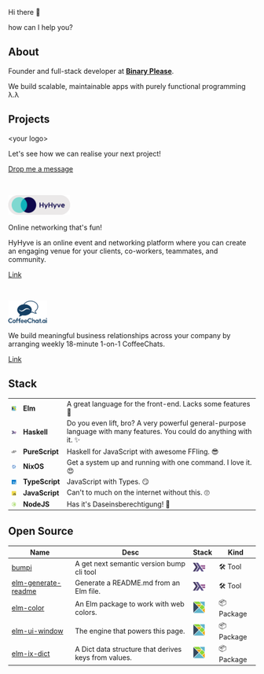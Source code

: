 Hi there 👋

how can I help you?


## About

Founder and full-stack developer at [**Binary Please**](https://binaryplease.com/).

We build scalable, maintainable apps with purely functional programming λ.λ

## Projects

\<your logo\>

Let's see how we can realise your next project!

[Drop me a message](https://www.linkedin.com/in/enricoscherlies/)

<br/>

[<img src="images/hyhyve.svg" height="40px">][hyhyve]

<!-- <img src="https://raw.githubusercontent.com/devicons/devicon/master/icons/elm/elm-original.svg" width="25px">
<img src="https://raw.githubusercontent.com/devicons/devicon/master/icons/typescript/typescript-original.svg" width="25px">
<img src="https://raw.githubusercontent.com/devicons/devicon/master/icons/nodejs/nodejs-original.svg" width="25px">
<img src="https://raw.githubusercontent.com/devicons/devicon/master/icons/nixos/nixos-original.svg" width="25px"> -->

Online networking that's fun!

HyHyve is an online event and networking platform where you can create an engaging venue for your clients, co-workers, teammates, and community.



[Link][hyhyve]

<br/>

[<picture><source media="(prefers-color-scheme: light)" srcset="images/coffee_chat_ai_logo_full_dark.07f5b22.svg"><source media="(prefers-color-scheme: dark)" srcset="images/coffee_chat_ai_logo_full_light.30d9e27.svg"><img src="images/coffee_chat_ai_logo_full_dark.07f5b22.svg" height="45px"></picture>](https://coffeechat.ai)

We build meaningful business relationships across your company by arranging weekly 18-minute 1-on-1 CoffeeChats.

<!-- <img src="https://raw.githubusercontent.com/devicons/devicon/master/icons/elm/elm-original.svg" width="25px">
<img src="https://raw.githubusercontent.com/devicons/devicon/master/icons/haskell/haskell-original.svg" width="25px">
<img src="https://raw.githubusercontent.com/devicons/devicon/master/icons/nixos/nixos-original.svg" width="25px"> -->


[Link][chai]


## Stack

<table>
    <tr>
        <td><img src="https://raw.githubusercontent.com/devicons/devicon/master/icons/elm/elm-original.svg" width="25px"></td>
        <td><b>Elm</b></td>
        <td>A great language for the front-end. Lacks some features 🥲</td>
    </tr>
    <tr>
        <td><img src="https://raw.githubusercontent.com/devicons/devicon/master/icons/haskell/haskell-original.svg" width="25px"></td>
        <td><b>Haskell</b></td>
        <td>Do you even lift, bro? A very powerful general-purpose language with many features. You could do anything with it. ✨</td>
    </tr>
    <tr>
        <td>
          <picture>
          <source media="(prefers-color-scheme: light)" srcset="images/ps-original.svg">
          <source media="(prefers-color-scheme: dark)" srcset="images/ps-original-light.svg">
          <img src="images/ps-original.svg" width="25px">
          </picture></td>
        <td><b>PureScript</b></td>
        <td>Haskell for JavaScript with awesome FFIing. 😎</td>
    </tr>
    <tr>
        <td><img src="https://raw.githubusercontent.com/devicons/devicon/master/icons/nixos/nixos-original.svg" width="25px"></td>
        <td><b>NixOS</b></td>
        <td>Get a system up and running with one command. I love it. 😍</td>
    </tr>
    <tr>
        <td><img src="https://raw.githubusercontent.com/devicons/devicon/master/icons/typescript/typescript-original.svg" width="25px"></td>
        <td><b>TypeScript</b></td>
        <td>JavaScript with Types. 😏</td>
    </tr>
    <tr>
        <td><img src="https://raw.githubusercontent.com/devicons/devicon/master/icons/javascript/javascript-original.svg" width="25px"></td>
        <td><b>JavaScript</b></td>
        <td>Can't to much on the internet without this. 🙄</td>
    </tr>
    <tr>
        <td><img src="https://raw.githubusercontent.com/devicons/devicon/master/icons/nodejs/nodejs-original.svg" width="25px"></td>
        <td><b>NodeJS</b></td>
        <td>Has it's Daseinsberechtigung! 🥳</td>
    </tr>
</table>


## Open Source


| Name                                                                     | Desc                                                 | Stack                                                                                                                 | Kind      |
| ------------------------------------------------------------------------ | ---------------------------------------------------- | --------------------------------------------------------------------------------------------------------------------- | --------- |
| [bumpi](https://github.com/escherlies/bumpi)                             | A get next semantic version bump cli tool            | <img src="https://raw.githubusercontent.com/devicons/devicon/master/icons/haskell/haskell-original.svg" width="25px"> | 🛠️ Tool    |
| [elm-generate-readme](https://github.com/escherlies/elm-generate-readme) | Generate a README.md from an Elm file.               | <img src="https://raw.githubusercontent.com/devicons/devicon/master/icons/haskell/haskell-original.svg" width="25px"> | 🛠️ Tool    |
| [elm-color](https://github.com/escherlies/elm-color)                     | An Elm package to work with web colors.              | <img src="https://raw.githubusercontent.com/devicons/devicon/master/icons/elm/elm-original.svg" width="25px">         | 📦 Package |
| [elm-ui-window](https://github.com/escherlies/elm-ui-window)             | The engine that powers this page.                    | <img src="https://raw.githubusercontent.com/devicons/devicon/master/icons/elm/elm-original.svg" width="25px">         | 📦 Package |
| [elm-ix-dict](https://github.com/escherlies/elm-ix-dict)                 | A Dict data structure that derives keys from values. | <img src="https://raw.githubusercontent.com/devicons/devicon/master/icons/elm/elm-original.svg" width="25px">         | 📦 Package |


[hyhyve]: https://www.hyhyve.com/
[chai]: https://coffeechat.ai


